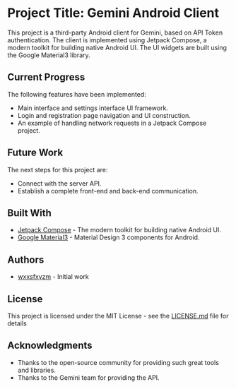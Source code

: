 # Project Title: Gemini Android Client

This project is a third-party Android client for Gemini, based on API Token authentication. The
client is implemented using Jetpack Compose, a modern toolkit for building native Android UI. The UI
widgets are built using the Google Material3 library.

## Current Progress

The following features have been implemented:

- Main interface and settings interface UI framework.
- Login and registration page navigation and UI construction.
- An example of handling network requests in a Jetpack Compose project.

## Future Work

The next steps for this project are:

- Connect with the server API.
- Establish a complete front-end and back-end communication.

## Built With

- [Jetpack Compose](https://developer.android.com/jetpack/compose) - The modern toolkit for building
  native Android UI.
- [Google Material3](https://m3.material.io/) - Material Design 3 components for Android.

## Authors

- [wxxsfxyzm](https://github.com/wxxsfxyzm) - Initial work

## License

This project is licensed under the MIT License - see the [LICENSE.md](LICENSE.md) file for details

## Acknowledgments

- Thanks to the open-source community for providing such great tools and libraries.
- Thanks to the Gemini team for providing the API.
